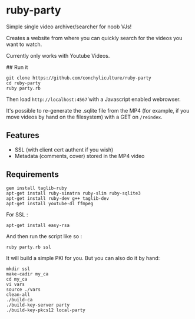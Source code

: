 # ruby-party

Simple single video archiver/searcher for noob VJs!

Creates a website from where you can quickly search for the videos you want to
watch.

Currently only works with Youtube Videos.

## Run it

    git clone https://github.com/conchyliculture/ruby-party
    cd ruby-party
    ruby party.rb

Then load `http://localhost:4567̀` with a Javascript enabled webrowser.

It's possible to re-generate the .sqlite file from the MP4 (for example, if you move videos by hand on the filesystem) with a GET on `/reindex`.

## Features 

* SSL (with client cert authent if you wish)
* Metadata (comments, cover) stored in the MP4 video

## Requirements

    gem install taglib-ruby 
    apt-get install ruby-sinatra ruby-slim ruby-sqlite3
    apt-get install ruby-dev g++ taglib-dev
    apt-get install youtube-dl ffmpeg


For SSL :

    apt-get install easy-rsa

And then run the script like so :
    
    ruby party.rb ssl

It will build a simple PKI for you. But you can also do it by hand: 

    mkdir ssl
    make-cadir my_ca
    cd my_ca
    vi vars
    source ./vars
    clean-all
    ./build-ca
    ./build-key-server party
    ./build-key-pkcs12 local-party



